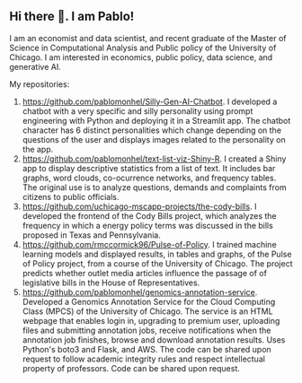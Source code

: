 ## Hi there 👋. I am Pablo!

I am an economist and data scientist, and recent graduate of the Master of Science in Computational Analysis and Public policy of the University of Chicago. I am interested in economics, public policy, data science, and generative AI. 

My repositories:
1. https://github.com/pablomonhel/Silly-Gen-AI-Chatbot. I developed a chatbot with a very specific and silly personality using prompt engineering with Python and deploying it in a Streamlit app. The chatbot character has 6 distinct personalities which change depending on the questions of the user and displays images related to the personality on the app. 
2. https://github.com/pablomonhel/text-list-viz-Shiny-R. I created a Shiny app to display descriptive statistics from a list of text. It includes bar graphs, word clouds, co-ocurrence networks, and frequency tables. The original use is to analyze questions, demands and complaints from citizens to public officials. 
3. https://github.com/uchicago-mscapp-projects/the-cody-bills. I developed the frontend of the Cody Bills project, which analyzes the frequency in which a energy policy terms was discussed in the bills proposed in Texas and Pennsylvania. 
4. https://github.com/rmccormick96/Pulse-of-Policy. I trained machine learning models and displayed results, in tables and graphs, of the Pulse of Policy project, from a course of the University of Chicago. The project predicts whether outlet media articles influence the passage of of legislative bills in the House of Representatives.
5. https://github.com/pablomonhel/genomics-annotation-service. Developed a Genomics Annotation Service for the Cloud Computing Class (MPCS) of the University of Chicago. The service is an HTML webpage that enables login in, upgrading to premium user, uploading files and submitting annotation jobs, receive notifications when the annotation job finishes, browse and download annotation results. Uses Python's boto3 and Flask, and AWS. The code can be shared upon request to follow academic integrity rules and respect intellectual property of professors. Code can be shared upon request. 


<!--
**pablomonhel/pablomonhel** is a ✨ _special_ ✨ repository because its `README.md` (this file) appears on your GitHub profile.

Here are some ideas to get you started:

- 🔭 I’m currently working on ...
- 🌱 I’m currently learning ...
- 👯 I’m looking to collaborate on ...
- 🤔 I’m looking for help with ...
- 💬 Ask me about ...
- 📫 How to reach me: ...
- 😄 Pronouns: ...
- ⚡ Fun fact: ...
-->
